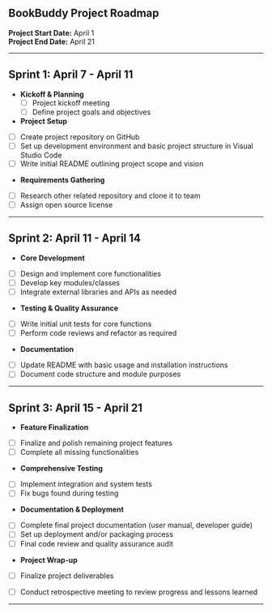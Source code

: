 ## BookBuddy Project Roadmap

**Project Start Date:** April 1  
**Project End Date:** April 21  

---

## Sprint 1: April 7 - April 11
- **Kickoff & Planning**
  - [ ] Project kickoff meeting
  - [ ] Define project goals and objectives
 
- **Project Setup**
- [ ] Create project repository on GitHub
- [ ] Set up development environment and basic project structure in Visual Studio Code
- [ ] Write initial README outlining project scope and vision

- **Requirements Gathering**
- [ ] Research other related repository and clone it to team
- [ ] Assign open source license

---

## Sprint 2: April 11 - April 14
- **Core Development**
- [ ] Design and implement core functionalities
- [ ] Develop key modules/classes
- [ ] Integrate external libraries and APIs as needed

- **Testing & Quality Assurance**
- [ ] Write initial unit tests for core functions
- [ ] Perform code reviews and refactor as required

- **Documentation**
- [ ] Update README with basic usage and installation instructions
- [ ] Document code structure and module purposes

---

## Sprint 3: April 15 - April 21
- **Feature Finalization**
- [ ] Finalize and polish remaining project features
- [ ] Complete all missing functionalities

- **Comprehensive Testing**
- [ ] Implement integration and system tests
- [ ] Fix bugs found during testing

- **Documentation & Deployment**
- [ ] Complete final project documentation (user manual, developer guide)
- [ ] Set up deployment and/or packaging process
- [ ] Final code review and quality assurance audit

- **Project Wrap-up**
- [ ] Finalize project deliverables
- [ ] Conduct retrospective meeting to review progress and lessons learned



---
